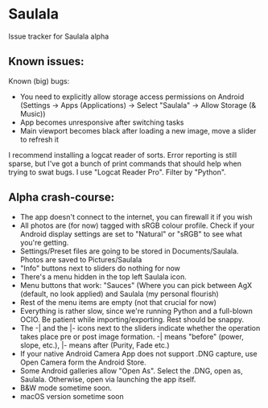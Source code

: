 # Saulala
Issue tracker for Saulala alpha

## Known issues:
Known (big) bugs:

- You need to explicitly allow storage access permissions on Android (Settings -> Apps (Applications) -> Select "Saulala" -> Allow Storage (& Music))
- App becomes unresponsive after switching tasks
- Main viewport becomes black after loading a new image, move a slider to refresh it

I recommend installing a logcat reader of sorts. Error reporting is still sparse, but I've got a bunch of print commands that should help when trying to swat bugs. 
I use "Logcat Reader Pro". Filter by "Python". 

## Alpha crash-course:

- The app doesn't connect to the internet, you can firewall it if you wish
- All photos are (for now) tagged with sRGB colour profile. Check if your Android display settings are set to "Natural" or "sRGB" to see what you're getting.
- Settings/Preset files are going to be stored in Documents/Saulala. Photos are saved to Pictures/Saulala
- "Info" buttons next to sliders do nothing for now
- There's a menu hidden in the top left Saulala icon.
- Menu buttons that work: "Sauces" (Where you can pick between AgX (default, no look applied) and Saulala (my personal flourish)
- Rest of the menu items are empty (not that crucial for now)
- Everything is rather slow, since we're running Python and a full-blown OCIO. Be patient while importing/exporting. Rest should be snappy.
- The -| and the |- icons next to the sliders indicate whether the operation takes place pre or post image formation. -| means "before" (power, slope, etc.), |- means after (Purity, Fade etc.)
- If your native Android Camera App does not support .DNG capture, use Open Camera form the Android Store.
- Some Android galleries allow "Open As". Select the .DNG, open as, Saulala. Otherwise, open via launching the app itself.
- B&W mode sometime soon.
- macOS version sometime soon
